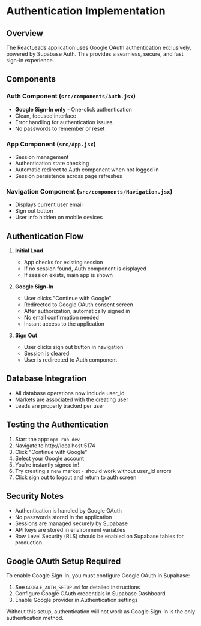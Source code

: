 # Authentication Implementation

## Overview
The ReactLeads application uses Google OAuth authentication exclusively, powered by Supabase Auth. This provides a seamless, secure, and fast sign-in experience.

## Components

### Auth Component (`src/components/Auth.jsx`)
- **Google Sign-In only** - One-click authentication
- Clean, focused interface
- Error handling for authentication issues
- No passwords to remember or reset

### App Component (`src/App.jsx`)
- Session management
- Authentication state checking
- Automatic redirect to Auth component when not logged in
- Session persistence across page refreshes

### Navigation Component (`src/components/Navigation.jsx`)
- Displays current user email
- Sign out button
- User info hidden on mobile devices

## Authentication Flow

1. **Initial Load**
   - App checks for existing session
   - If no session found, Auth component is displayed
   - If session exists, main app is shown

2. **Google Sign-In**
   - User clicks "Continue with Google"
   - Redirected to Google OAuth consent screen
   - After authorization, automatically signed in
   - No email confirmation needed
   - Instant access to the application

3. **Sign Out**
   - User clicks sign out button in navigation
   - Session is cleared
   - User is redirected to Auth component

## Database Integration
- All database operations now include user_id
- Markets are associated with the creating user
- Leads are properly tracked per user

## Testing the Authentication

1. Start the app: `npm run dev`
2. Navigate to http://localhost:5174
3. Click "Continue with Google"
4. Select your Google account
5. You're instantly signed in!
6. Try creating a new market - should work without user_id errors
7. Click sign out to logout and return to auth screen

## Security Notes
- Authentication is handled by Google OAuth
- No passwords stored in the application
- Sessions are managed securely by Supabase
- API keys are stored in environment variables
- Row Level Security (RLS) should be enabled on Supabase tables for production

## Google OAuth Setup Required
To enable Google Sign-In, you must configure Google OAuth in Supabase:
1. See `GOOGLE_AUTH_SETUP.md` for detailed instructions
2. Configure Google OAuth credentials in Supabase Dashboard
3. Enable Google provider in Authentication settings

Without this setup, authentication will not work as Google Sign-In is the only authentication method.